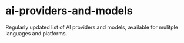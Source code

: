 # ai-providers-and-models
Regularly updated list of AI providers and models, available for mulitple languages and platforms.
